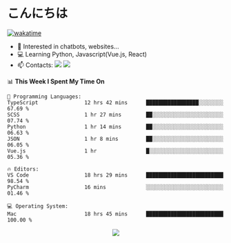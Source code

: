 # こんにちは

[![wakatime](https://wakatime.com/badge/user/018bd4cf-9224-4729-b4f3-31fc6a93ca34.svg)](https://wakatime.com/@flamescoder)

- 👀 Interested in chatbots, websites...
- 💻 Learning Python, Javascript(Vue.js, React)
- 📫 Contacts: <a href="https://t.me/FlameCoder0_0" target="_blank"><img src="https://img.shields.io/badge/telegram-0088cc?logo=telegram&logoColor=white"/></a> <a href="https://discord.gg/3wt8QRndjm" target="_blank"><img src="https://img.shields.io/badge/discord-5865F2?logo=discord&logoColor=white"/></a>

<!--START_SECTION:waka-->
📊 **This Week I Spent My Time On** 

```text
💬 Programming Languages: 
TypeScript               12 hrs 42 mins      █████████████████░░░░░░░░   67.69 % 
SCSS                     1 hr 27 mins        ██░░░░░░░░░░░░░░░░░░░░░░░   07.74 % 
Python                   1 hr 14 mins        ██░░░░░░░░░░░░░░░░░░░░░░░   06.63 % 
JSON                     1 hr 8 mins         ██░░░░░░░░░░░░░░░░░░░░░░░   06.05 % 
Vue.js                   1 hr                █░░░░░░░░░░░░░░░░░░░░░░░░   05.36 % 

🔥 Editors: 
VS Code                  18 hrs 29 mins      █████████████████████████   98.54 % 
PyCharm                  16 mins             ░░░░░░░░░░░░░░░░░░░░░░░░░   01.46 % 

💻 Operating System: 
Mac                      18 hrs 45 mins      █████████████████████████   100.00 % 
```


<!--END_SECTION:waka-->

<div align="center">
  <img src="https://komarev.com/ghpvc/?username=FlamesC0der&style=flat-square&color=red"/>
</div>

